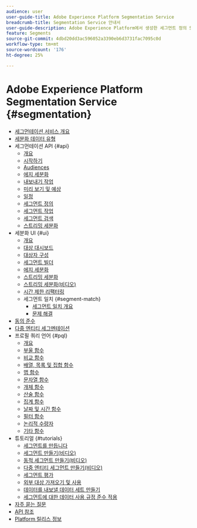 ```yaml
---
audience: user
user-guide-title: Adobe Experience Platform Segmentation Service
breadcrumb-title: Segmentation Service 안내서
user-guide-description: Adobe Experience Platform에서 생성한 세그먼트 정의 또는 외부 소스를 사용하여 실시간 고객 프로필 데이터에서 대상을 작성합니다.
feature: Segments
source-git-commit: 4dbd20dd3ac596052a3390eb6d3731fac7095c0d
workflow-type: tm+mt
source-wordcount: '176'
ht-degree: 25%

---
```



# Adobe Experience Platform Segmentation Service {#segmentation}

- [세그먼테이션 서비스 개요](home.md)
- [세분화 데이터 유형](data-types.md)
- 세그먼테이션 API {#api}
   - [개요](api/overview.md)
   - [시작하기](api/getting-started.md)
   - [Audiences](api/audiences.md)
   - [에지 세분화](api/edge-segmentation.md)
   - [내보내기 작업](api/export-jobs.md)
   - [미리 보기 및 예상](api/previews-and-estimates.md)
   - [일정](api/schedules.md)
   - [세그먼트 정의](api/segment-definitions.md)
   - [세그먼트 작업](api/segment-jobs.md)
   - [세그먼트 검색](api/segment-search.md)
   - [스트리밍 세분화](api/streaming-segmentation.md)
- 세분화 UI {#ui}
   - [개요](ui/overview.md)
   - [대상 대시보드](ui/audience-dashboard.md)
   - [대상자 구성](ui/audience-composition.md)
   - [세그먼트 빌더](ui/segment-builder.md)
   - [에지 세분화](ui/edge-segmentation.md)
   - [스트리밍 세분화](ui/streaming-segmentation.md)
   - [스트리밍 세분화(비디오)](video/streaming-segmentation-overview.md)
   - [시간 제한 리팩터링](ui/segment-refactoring.md)
   - 세그먼트 일치 {#segment-match}
      - [세그먼트 일치 개요](ui/segment-match/overview.md)
      - [문제 해결](ui/segment-match/troubleshooting.md)
- [동의 준수](consents.md)
- [다중 엔티티 세그멘테이션](multi-entity-segmentation.md)
- 프로필 쿼리 언어 {#pql}
   - [개요](pql/overview.md)
   - [부울 함수](pql/boolean-functions.md)
   - [비교 함수](pql/comparison-functions.md)
   - [배열, 목록 및 집합 함수](pql/array-functions.md)
   - [맵 함수](pql/map-functions.md)
   - [문자열 함수](pql/string-functions.md)
   - [개체 함수](pql/object-functions.md)
   - [산술 함수](pql/arithmetic-functions.md)
   - [집계 함수](pql/aggregation-functions.md)
   - [날짜 및 시간 함수](pql/datetime-functions.md)
   - [필터 함수](pql/filter-functions.md)
   - [논리적 수량자](pql/logical-quantifiers.md)
   - [기타 함수](pql/misc-functions.md)
- 튜토리얼 {#tutorials}
   - [세그먼트를 만듭니다](tutorials/create-a-segment.md)
   - [세그먼트 만들기(비디오)](video/create-segment.md)
   - [동적 세그먼트 만들기(비디오)](video/create-a-dynamic-segment.md)
   - [다중 엔티티 세그먼트 만들기(비디오)](video/create-multi-entity-segments.md)
   - [세그먼트 평가](tutorials/evaluate-a-segment.md)
   - [외부 대상 가져오기 및 사용](tutorials/using-external-audiences.md)
   - [데이터를 내보낼 데이터 세트 만들기](tutorials/create-dataset-export-segment.md)
   - [세그먼트에 대한 데이터 사용 규정 준수 적용](tutorials/governance.md)
- [자주 묻는 질문](./faq.md)
- [API 참조](https://www.adobe.io/experience-platform-apis/references/segmentation/)
- [Platform 릴리스 정보](https://www.adobe.com/go/platform-release-notes_kr)